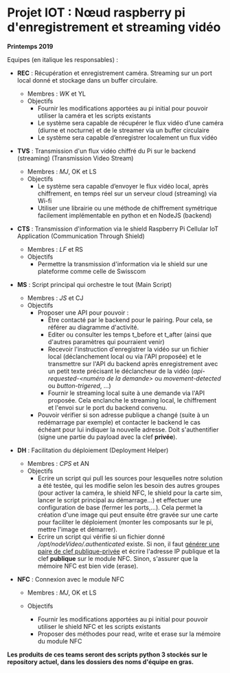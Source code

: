 # Projet IOT : Nœud raspberry pi d'enregistrement et streaming vidéo
__Printemps 2019__

Equipes (en italique les responsables) :

* **REC** : Récupération et enregistrement caméra. Streaming sur un port local donné et stockage dans un buffer circulaire.

  * Membres : _WK_ et YL
  * Objectifs
    * Fournir les modifications apportées au pi initial pour pouvoir utiliser la caméra et les scripts existants
    * Le système sera capable de récupérer le flux vidéo d’une caméra (diurne et nocturne) et de le streamer via un buffer circulaire
    * Le système sera capable d’enregistrer localement un flux vidéo
* **TVS** : Transmission d'un flux vidéo chiffré du Pi sur le backend (streaming) (Transmission Video Stream)
  * Membres : _MJ_, OK et LS
  * Objectifs
    * Le système sera capable d’envoyer le flux vidéo local, après chiffrement, en temps réel sur un serveur cloud (streaming) via Wi-fi
    * Utiliser une librairie ou une méthode de chiffrement symétrique facilement implémentable en python et en NodeJS (backend)
* **CTS** : Transmission d'information via le shield Raspberry Pi Cellular IoT Application (Communication Through Shield)
  * Membres : _LF_ et RS
  * Objectifs
    * Permettre la transmission d'information via le shield sur une plateforme comme celle de Swisscom
* **MS** : Script principal qui orchestre le tout (Main Script)
  * Membres : _JS_ et CJ
  * Objectifs
    * Proposer une API pour pouvoir :
      * Être contacté par le backend pour le pairing. Pour cela, se référer au diagramme d'activité.
      * Editer ou consulter les temps t_before et t_after (ainsi que d'autres paramètres qui pourraient venir)
      * Recevoir l'instruction d'enregistrer la vidéo sur un fichier local (déclanchement local ou via l'API proposée) et le transmettre sur l'API du backend après enregistrement avec un petit texte précisant le déclancheur de la vidéo (_api-requested-<numéro de la demande>_ ou _movement-detected_ ou _button-trigered_, ...)
      * Fournir le streaming local suite à une demande via l'API proposée. Cela enclanche le streaming local, le chiffrement et l'envoi sur le port du backend convenu.
    * Pouvoir vérifier si son adresse publique a changé (suite à un redémarrage par exemple) et contacter le backend le cas échéant pour lui indiquer la nouvelle adresse. Doit s'authentifier (signe une partie du payload avec la clef **privée**).
* **DH** : Facilitation du déploiement (Deployment Helper)
  * Membres : _CPS_ et AN
  * Objectifs
    * Ecrire un script qui pull les sources pour lesquelles notre solution a été testée, qui les modifie selon les besoin des autres groupes (pour activer la caméra, le shield NFC, le shield pour la carte sim, lancer le script principal au démarrage...) et effectuer une configuration de base (fermer les ports,...). Cela permet la création d'une image qui peut ensuite être gravée sur une carte pour faciliter le déploiement (monter les composants sur le pi, mettre l'image et démarrer).
    * Ecrire un script qui vérifie si un fichier donné _/opt/nodeVideo/.authenticated_ existe. Si non, il faut [générer une paire de clef publique-privée](https://help.github.com/en/articles/generating-a-new-ssh-key-and-adding-it-to-the-ssh-agent) et écrire l'adresse IP publique et la clef **publique** sur le module NFC. Sinon, s'assurer que la mémoire NFC est bien vide (erase).
* **NFC** : Connexion avec le module NFC

  * Membres : _MJ_, OK et LS
  * Objectifs

    * Fournir les modifications apportées au pi initial pour pouvoir utiliser le shield NFC et les scripts existants
    * Proposer des méthodes pour read, write et erase sur la mémoire du module NFC

**Les produits de ces teams seront des scripts python 3 stockés sur le repository actuel, dans les dossiers des noms d'équipe en gras.**
